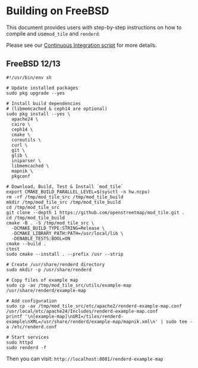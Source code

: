 # Building on FreeBSD

This document provides users with step-by-step instructions on how to compile and use`mod_tile` and `renderd`.

Please see our [Continuous Integration script](/.github/workflows/build-and-test.yml) for more details.

## FreeBSD 12/13
```shell
#!/usr/bin/env sh

# Update installed packages
sudo pkg upgrade --yes

# Install build dependencies
# (libmemcached & ceph14 are optional)
sudo pkg install --yes \
  apache24 \
  cairo \
  ceph14 \
  cmake \
  coreutils \
  curl \
  git \
  glib \
  iniparser \
  libmemcached \
  mapnik \
  pkgconf

# Download, Build, Test & Install `mod_tile`
export CMAKE_BUILD_PARALLEL_LEVEL=$(sysctl -n hw.ncpu)
rm -rf /tmp/mod_tile_src /tmp/mod_tile_build
mkdir /tmp/mod_tile_src /tmp/mod_tile_build
cd /tmp/mod_tile_src
git clone --depth 1 https://github.com/openstreetmap/mod_tile.git .
cd /tmp/mod_tile_build
cmake -B . -S /tmp/mod_tile_src \
  -DCMAKE_BUILD_TYPE:STRING=Release \
  -DCMAKE_LIBRARY_PATH:PATH=/usr/local/lib \
  -DENABLE_TESTS:BOOL=ON
cmake --build .
ctest
sudo cmake --install . --prefix /usr --strip

# Create /usr/share/renderd directory
sudo mkdir -p /usr/share/renderd

# Copy files of example map
sudo cp -av /tmp/mod_tile_src/utils/example-map /usr/share/renderd/example-map

# Add configuration
sudo cp -av /tmp/mod_tile_src/etc/apache2/renderd-example-map.conf /usr/local/etc/apache24/Includes/renderd-example-map.conf
printf '\n[example-map]\nURI=/tiles/renderd-example\nXML=/usr/share/renderd/example-map/mapnik.xml\n' | sudo tee -a /etc/renderd.conf

# Start services
sudo httpd
sudo renderd -f
```

Then you can visit: `http://localhost:8081/renderd-example-map`
